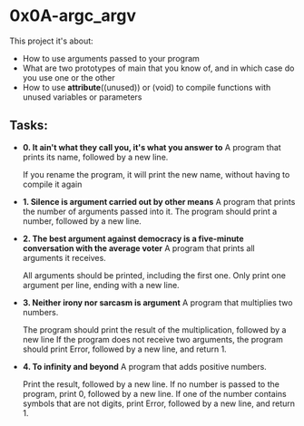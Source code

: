 # 0x0A-argc_argv 

This project it's about:

- How to use arguments passed to your program
- What are two prototypes of main that you know of, and in which case do you use one or the other
- How to use __attribute__((unused)) or (void) to compile functions with unused variables or parameters

## Tasks:

 - **0. It ain't what they call you, it's what you answer to**
	A program that prints its name, followed by a new line.

	If you rename the program, it will print the new name, without having to compile it again

 - **1. Silence is argument carried out by other means**
	A program that prints the number of arguments passed into it.
	The program should print a number, followed by a new line.

 - **2. The best argument against democracy is a five-minute conversation with the average voter**
	A program that prints all arguments it receives.

	All arguments should be printed, including the first one.
	Only print one argument per line, ending with a new line.
 - **3. Neither irony nor sarcasm is argument**
	A program that multiplies two numbers.

	The program should print the result of the multiplication, followed by a new line
	If the program does not receive two arguments, the program should print Error, followed by a new line, and return 1.

 - **4. To infinity and beyond**
	A program that adds positive numbers.

	Print the result, followed by a new line.
	If no number is passed to the program, print 0, followed by a new line.
	If one of the number contains symbols that are not digits, print Error, followed by a new line, and return 1.

